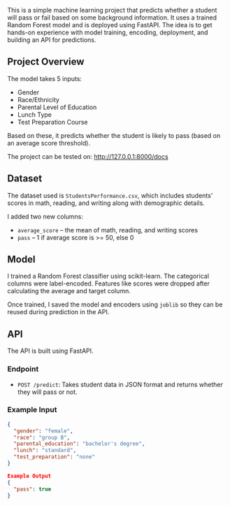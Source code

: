 This is a simple machine learning project that predicts whether a student will pass or fail based on some background information. It uses a trained Random Forest model and is deployed using FastAPI. The idea is to get hands-on experience with model training, encoding, deployment, and building an API for predictions.

## Project Overview

The model takes 5 inputs:
- Gender
- Race/Ethnicity
- Parental Level of Education
- Lunch Type
- Test Preparation Course

Based on these, it predicts whether the student is likely to pass (based on an average score threshold).

The project can be  tested on:
http://127.0.0.1:8000/docs

## Dataset

The dataset used is `StudentsPerformance.csv`, which includes students’ scores in math, reading, and writing along with demographic details.

I added two new columns:
- `average_score` – the mean of math, reading, and writing scores
- `pass` – 1 if average score is >= 50, else 0

## Model

I trained a Random Forest classifier using scikit-learn. The categorical columns were label-encoded. Features like scores were dropped after calculating the average and target column.

Once trained, I saved the model and encoders using `joblib` so they can be reused during prediction in the API.

## API

The API is built using FastAPI.

### Endpoint

- `POST /predict`: Takes student data in JSON format and returns whether they will pass or not.

### Example Input

```json
{
  "gender": "female",
  "race": "group B",
  "parental_education": "bachelor's degree",
  "lunch": "standard",
  "test_preparation": "none"
}

Example Output
{
  "pass": true
}




